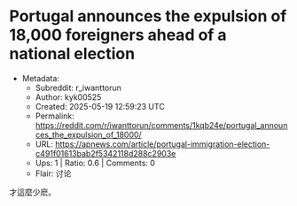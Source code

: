 # Portugal announces the expulsion of 18,000 foreigners ahead of a national election

- Metadata:
  - Subreddit: r_iwanttorun
  - Author: kyk00525
  - Created: 2025-05-19 12:59:23 UTC
  - Permalink: https://reddit.com/r/iwanttorun/comments/1kqb24e/portugal_announces_the_expulsion_of_18000/
  - URL: https://apnews.com/article/portugal-immigration-election-c491f01613bab2f5342118d288c2903e
  - Ups: 1 | Ratio: 0.6 | Comments: 0
  - Flair: 讨论


才這麼少麽。

